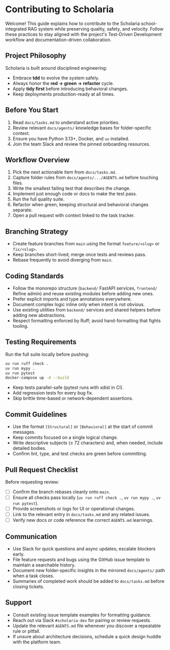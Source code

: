 # Contributing to Scholaria

Welcome! This guide explains how to contribute to the Scholaria school-integrated RAG system while preserving quality, safety, and velocity. Follow these practices to stay aligned with the project's Test-Driven Development workflow and documentation-driven collaboration.

## Project Philosophy

Scholaria is built around disciplined engineering:

- Embrace **tdd** to evolve the system safely.
- Always honor the **red → green → refactor** cycle.
- Apply **tidy first** before introducing behavioral changes.
- Keep deployments production-ready at all times.

## Before You Start

1. Read `docs/tasks.md` to understand active priorities.
2. Review relevant `docs/agents/` knowledge bases for folder-specific context.
3. Ensure you have Python 3.13+, Docker, and `uv` installed.
4. Join the team Slack and review the pinned onboarding resources.

## Workflow Overview

1. Pick the next actionable item from `docs/tasks.md`.
2. Capture folder rules from `docs/agents/.../AGENTS.md` before touching files.
3. Write the smallest failing test that describes the change.
4. Implement just enough code or docs to make the test pass.
5. Run the full quality suite.
6. Refactor when green, keeping structural and behavioral changes separate.
7. Open a pull request with context linked to the task tracker.

## Branching Strategy

- Create feature branches from `main` using the format `feature/<slug>` or `fix/<slug>`.
- Keep branches short-lived; merge once tests and reviews pass.
- Rebase frequently to avoid diverging from `main`.

## Coding Standards

- Follow the monorepo structure (`backend/` FastAPI services, `frontend/` Refine admin) and reuse existing modules before adding new ones.
- Prefer explicit imports and type annotations everywhere.
- Document complex logic inline only when intent is not obvious.
- Use existing utilities from `backend/` services and shared helpers before adding new abstractions.
- Respect formatting enforced by Ruff; avoid hand-formatting that fights tooling.

## Testing Requirements

Run the full suite locally before pushing:

```bash
uv run ruff check .
uv run mypy .
uv run pytest
docker-compose up -d --build
```

- Keep tests parallel-safe (pytest runs with xdist in CI).
- Add regression tests for every bug fix.
- Skip brittle time-based or network-dependent assertions.

## Commit Guidelines

- Use the format `[Structural]` or `[Behavioral]` at the start of commit messages.
- Keep commits focused on a single logical change.
- Write descriptive subjects (≤ 72 characters) and, when needed, include detailed bodies.
- Confirm lint, type, and test checks are green before committing.

## Pull Request Checklist

Before requesting review:

- [ ] Confirm the branch rebases cleanly onto `main`.
- [ ] Ensure all checks pass locally (`uv run ruff check .`, `uv run mypy .`, `uv run pytest`).
- [ ] Provide screenshots or logs for UI or operational changes.
- [ ] Link to the relevant entry in `docs/tasks.md` and any related issues.
- [ ] Verify new docs or code reference the correct `AGENTS.md` learnings.

## Communication

- Use Slack for quick questions and async updates; escalate blockers early.
- File feature requests and bugs using the GitHub issue template to maintain a searchable history.
- Document new folder-specific insights in the mirrored `docs/agents/` path when a task closes.
- Summaries of completed work should be added to `docs/tasks.md` before closing tickets.

## Support

- Consult existing issue template examples for formatting guidance.
- Reach out via Slack `#scholaria-dev` for pairing or review requests.
- Update the relevant `AGENTS.md` file whenever you discover a repeatable rule or pitfall.
- If unsure about architecture decisions, schedule a quick design huddle with the platform team.
